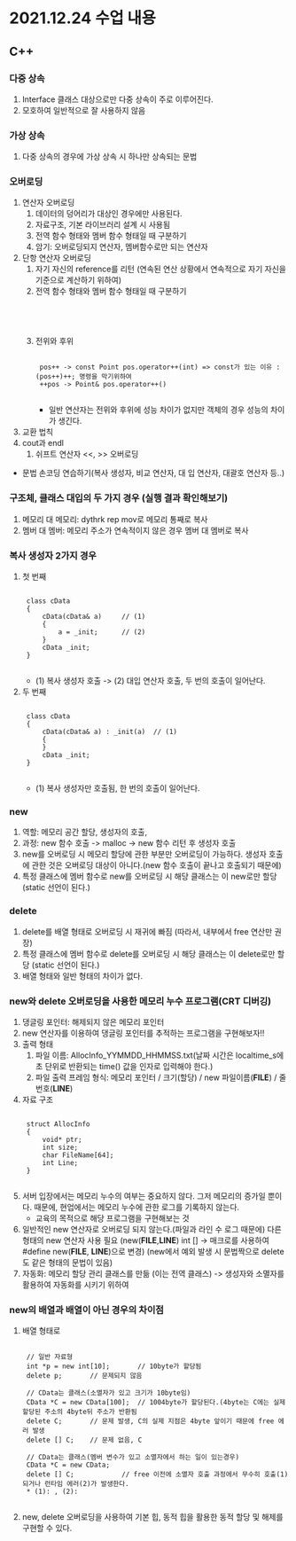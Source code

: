 # 2021.12.24 수업 내용
## C++
### 다중 상속
1. Interface 클래스 대상으로만 다중 상속이 주로 이루어진다.
2. 모호하여 일반적으로 잘 사용하지 않음

### 가상 상속
1. 다중 상속의 경우에 가상 상속 시 하나만 상속되는 문법

### 오버로딩
1. 연산자 오버로딩
    1) 데이터의 덩어리가 대상인 경우에만 사용된다.
    2) 자료구조, 기본 라이브러리 설계 시 사용됨
    3) 전역 함수 형태와 멤버 함수 형태일 때 구분하기
    4) 암기: 오버로딩되지 연산자, 멤버함수로만 되는 연산자
2. 단항 연산자 오버로딩
    1) 자기 자신의 reference를 리턴 (연속된 연산 상황에서 연속적으로 자기 자신을 기준으로 계산하기 위하여)
    2) 전역 함수 형태와 멤버 함수 형태일 때 구분하기
        <pre><code>
        
        </code></pre>
    3) 전위와 후위
        <pre><code>
        pos++ -> const Point pos.operator++(int) => const가 있는 이유 : (pos++)++; 명령을 막기위하여
        ++pos -> Point& pos.operator++()
        </code></pre>
        * 일반 연산자는 전위와 후위에 성능 차이가 없지만 객체의 경우 성능의 차이가 생긴다.
3. 교환 법칙
4. cout과 endl
    1) 쉬프트 연산자 <<, >> 오버로딩        
* 문법 손코딩 연습하기(복사 생성자, 비교 연산자, 대  입 연산자, 대괄호 연산자 등..)

### 구조체, 클래스 대입의 두 가지 경우 (실행 결과 확인해보기)
1. 메모리 대 메모리: dythrk rep mov로 메모리 통째로 복사
2. 멤버 대 멤버: 메모리 주소가 연속적이지 않은 경우 멤버 대 멤버로 복사

### 복사 생성자 2가지 경우
1. 첫 번째
    <pre><code>
    class cData
    {
        cData(cData& a)     // (1)
        {
            a = _init;      // (2)
        }
        cData _init;
    }
    </code></pre>
    * (1) 복사 생성자 호출 -> (2) 대입 연산자 호출, 두 번의 호출이 일어난다.
2. 두 번째 
    <pre><code>
    class cData
    {
        cData(cData& a) : _init(a)  // (1)
        {
        }
        cData _init;
    }
    </code></pre>
    * (1) 복사 생성자만 호출됨, 한 번의 호출이 일어난다.

### new
1. 역할: 메모리 공간 할당, 생성자의 호출, 
2. 과정: new 함수 호출 -> malloc -> new 함수 리턴 후 생성자 호출
3. new를 오버로딩 시 메모리 할당에 관한 부분만 오버로딩이 가능하다. 생성자 호출에 관한 것은 오버로딩 대상이 아니다.(new 함수 호출이 끝나고 호출되기 때문에)
4. 특정 클래스에 멤버 함수로 new를 오버로딩 시 해당 클래스는 이 new로만 할당 (static 선언이 된다.)

### delete
1. delete를 배열 형태로 오버로딩 시 재귀에 빠짐 (따라서, 내부에서 free 연산만 권장)
2. 특정 클래스에 멤버 함수로 delete를 오버로딩 시 해당 클래스는 이 delete로만 할당 (static 선언이 된다.) 
3. 배열 형태와 일반 형태의 차이가 없다.

### new와 delete 오버로딩을 사용한 메모리 누수 프로그램(CRT 디버깅)
1. 댕글링 포인터: 해제되지 않은 메모리 포인터
2. new 연산자를 이용하여 댕글링 포인터를 추적하는 프로그램을 구현해보자!!
3. 출력 형태
    1) 파일 이름: AllocInfo_YYMMDD_HHMMSS.txt(날짜 시간은 localtime_s에 초 단위로 반환되는 time() 값을 인자로 입력해야 한다.)
    2) 파일 출력 프레임 형식: 메모리 포인터 / 크기(할당) / new 파일이름(__FILE__) / 줄번호(__LINE__)
4. 자료 구조
    <pre><code>
    struct AllocInfo
    {
        void* ptr;
        int size;
        char FileName[64];
        int Line;
    }
    </code></pre>
5. 서버 입장에서는 메모리 누수의 여부는 중요하지 않다. 그저 메모리의 증가일 뿐이다. 때문에, 현업에서는 메모리 누수에 관한 로그를 기록하지 않는다.
    * 교육의 목적으로 해당 프로그램을 구현해보는 것
6. 일반적인 new 연산자로 오버로딩 되지 않는다.(파일과 라인 수 로그 때문에) 다른 형태의 new 연산자 사용 필요 (new(__FILE__,__LINE__) int [] -> 매크로를 사용하여 #define new(__FILE__, __LINE__)으로 변경) (new에서 예외 발생 시 문법짝으로 delete도 같은 형태의 문법이 있음)
7. 자동화: 메모리 할당 관리 클래스를 만듦 (이는 전역 클래스) -> 생성자와 소멸자를 활용하여 자동화를 시키기 위하여 

### new의 배열과 배열이 아닌 경우의 차이점
1. 배열 형태로 
    <pre><code>
    // 일반 자료형
    int *p = new int[10];       // 10byte가 할당됨
    delete p;       // 문제되지 않음
    
    // CData는 클래스(소멸자가 있고 크기가 10byte임)
    CData *C = new CData[100];  // 1004byte가 할당된다.(4byte는 C에는 실제 할당된 주소의 4byte뒤 주소가 반환됨
    delete C;       // 문제 발생, C의 실제 지점은 4byte 앞이기 때문에 free 에러 발생
    delete [] C;    // 문제 없음, C   
    
    // CData는 클래스(멤버 변수가 있고 소멸자에서 하는 일이 있는경우)
    CData *C = new CData;   
    delete [] C;            // free 이전에 소멸자 호출 과정에서 무수히 호출(1)되거나 런타임 에러(2)가 발생한다.
    * (1): , (2): 
    </code></pre>
2. new, delete 오버로딩을 사용하여 기본 힙, 동적 힙을 활용한 동적 할당 및 해제를 구현할 수 있다. 
